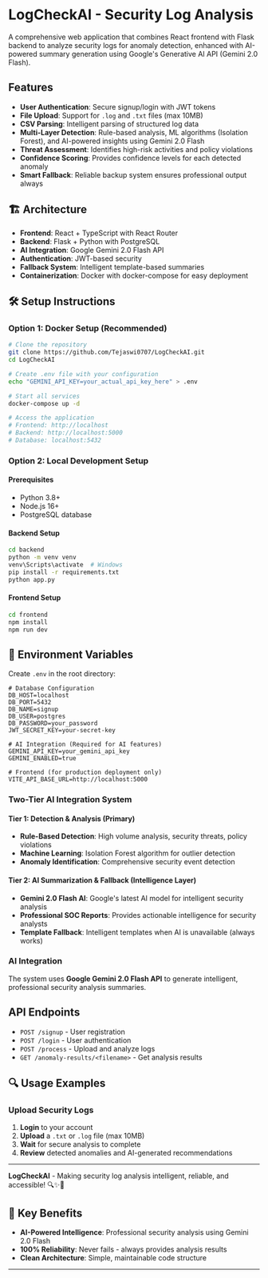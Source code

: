 # LogCheckAI - Security Log Analysis

A comprehensive web application that combines React frontend with Flask backend to analyze security logs for anomaly detection, enhanced with AI-powered summary generation using Google's Generative AI API (Gemini 2.0 Flash).

## Features

- **User Authentication**: Secure signup/login with JWT tokens
- **File Upload**: Support for `.log` and `.txt` files (max 10MB)
- **CSV Parsing**: Intelligent parsing of structured log data
- **Multi-Layer Detection**: Rule-based analysis, ML algorithms (Isolation Forest), and AI-powered insights using Gemini 2.0 Flash
- **Threat Assessment**: Identifies high-risk activities and policy violations
- **Confidence Scoring**: Provides confidence levels for each detected anomaly
- **Smart Fallback**: Reliable backup system ensures professional output always

## 🏗️ Architecture

- **Frontend**: React + TypeScript with React Router
- **Backend**: Flask + Python with PostgreSQL
- **AI Integration**: Google Gemini 2.0 Flash API
- **Authentication**: JWT-based security
- **Fallback System**: Intelligent template-based summaries
- **Containerization**: Docker with docker-compose for easy deployment

## 🛠️ Setup Instructions

### Option 1: Docker Setup (Recommended)
```bash
# Clone the repository
git clone https://github.com/Tejaswi0707/LogCheckAI.git
cd LogCheckAI

# Create .env file with your configuration
echo "GEMINI_API_KEY=your_actual_api_key_here" > .env

# Start all services
docker-compose up -d

# Access the application
# Frontend: http://localhost
# Backend: http://localhost:5000
# Database: localhost:5432
```

### Option 2: Local Development Setup

#### Prerequisites
- Python 3.8+
- Node.js 16+
- PostgreSQL database

#### Backend Setup
```bash
cd backend
python -m venv venv
venv\Scripts\activate  # Windows
pip install -r requirements.txt
python app.py
```

#### Frontend Setup
```bash
cd frontend
npm install
npm run dev
```

## 🔧 Environment Variables

Create `.env` in the root directory:
```env
# Database Configuration
DB_HOST=localhost
DB_PORT=5432
DB_NAME=signup
DB_USER=postgres
DB_PASSWORD=your_password
JWT_SECRET_KEY=your-secret-key

# AI Integration (Required for AI features)
GEMINI_API_KEY=your_gemini_api_key
GEMINI_ENABLED=true

# Frontend (for production deployment only)
VITE_API_BASE_URL=http://localhost:5000
```

### Two-Tier AI Integration System

#### **Tier 1: Detection & Analysis (Primary)**
- **Rule-Based Detection**: High volume analysis, security threats, policy violations
- **Machine Learning**: Isolation Forest algorithm for outlier detection
- **Anomaly Identification**: Comprehensive security event detection

#### **Tier 2: AI Summarization & Fallback (Intelligence Layer)**
- **Gemini 2.0 Flash AI**: Google's latest AI model for intelligent security analysis
- **Professional SOC Reports**: Provides actionable intelligence for security analysts
- **Template Fallback**: Intelligent templates when AI is unavailable (always works)

### AI Integration
The system uses **Google Gemini 2.0 Flash API** to generate intelligent, professional security analysis summaries.

## API Endpoints

- `POST /signup` - User registration
- `POST /login` - User authentication
- `POST /process` - Upload and analyze logs
- `GET /anomaly-results/<filename>` - Get analysis results

## 🔍 Usage Examples

### Upload Security Logs
1. **Login** to your account
2. **Upload** a `.txt` or `.log` file (max 10MB)
3. **Wait** for secure analysis to complete
4. **Review** detected anomalies and AI-generated recommendations



---

**LogCheckAI** - Making security log analysis intelligent, reliable, and accessible! 🔍✨🤖

## 🚀 Key Benefits

- **AI-Powered Intelligence**: Professional security analysis using Gemini 2.0 Flash
- **100% Reliability**: Never fails - always provides analysis results
- **Clean Architecture**: Simple, maintainable code structure

---

